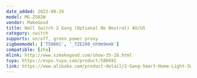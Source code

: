 ```yaml
---
date_added: 2022-08-24
model: MG-ZG02W
vendor: MakeGood
title: Wall Switch 2 Gang (Optional No Neutral) AU/US
category: switch
supports: on/off, green power proxy
zigbeemodel: ['TS0601', '_TZE200_nh9m9emk']
compatible: [zha]
mlink: http://www.szmakegood.com/show-35-26.html
tuya: https://expo.tuya.com/product/580691
link: https://www.alibaba.com/product-detail/2-Gang-Smart-Home-Light-Switch_1600180295561.html
---
```

